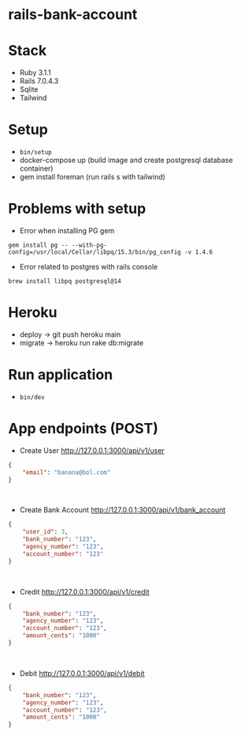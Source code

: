 # rails-bank-account

# Stack
- Ruby 3.1.1
- Rails 7.0.4.3
- Sqlite
- Tailwind

# Setup
- `bin/setup`
- docker-compose up (build image and create postgresql database container)
- gem install foreman (run rails s with tailwind)

# Problems with setup
- Error when installing PG gem
```
gem install pg -- --with-pg-config=/usr/local/Cellar/libpq/15.3/bin/pg_config -v 1.4.6
```

- Error related to postgres with rails console
```
brew install libpq postgresql@14
```

# Heroku
- deploy -> git push heroku main
- migrate -> heroku run rake db:migrate

# Run application
- `bin/dev`

# App endpoints (POST)
- Create User
http://127.0.0.1:3000/api/v1/user
```json
{
    "email": "banana@bol.com"
}
```
<br>

- Create Bank Account
http://127.0.0.1:3000/api/v1/bank_account
```json
{
    "user_id": 3,
    "bank_number": "123",
    "agency_number": "123",
    "account_number": "123"
}
```
<br>

- Credit
http://127.0.0.1:3000/api/v1/credit
```json
{
    "bank_number": "123",
    "agency_number": "123",
    "account_number": "123",
    "amount_cents": "1000"
}
```
<br>

- Debit
http://127.0.0.1:3000/api/v1/debit
```json
{
    "bank_number": "123",
    "agency_number": "123",
    "account_number": "123",
    "amount_cents": "1000"
}
```
